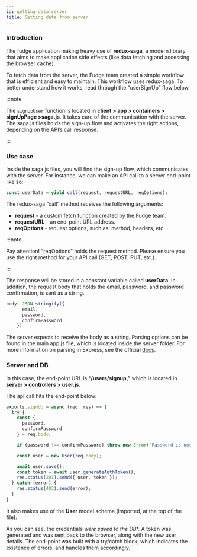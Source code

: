 ```yaml
---
id: getting-data-server
title: Getting data from server
---
```


### Introduction

The fudge application making heavy use of **redux-saga**, a modern library that aims to make application side effects (like data fetching and accessing the browser cache).

To fetch data from the server, the Fudge team created a simple workflow that is efficient and easy to maintain. This workflow uses redux-saga. 
To better understand how it works, read through the “userSignUp” flow below.


:::note 

The `signUpUser` function is located in **client > app > containers > signUpPage >saga.js**.
It takes care of the communication with the server.
The saga.js files holds the sign-up flow and activates the right actions, depending on the API’s call response.

:::

### Use case

Inside the saga.js files, you will find the sign-up flow, which communicates with the server. 
For instance, we can make an API call to a server end-point like so:


```javascript
const userData = yield call(request, requestURL, reqOptions);
```

The redux-saga “call” method receives the following arguments:

- **request** - a custom fetch function created by the Fudge team.
- **requestURL** - an end-point URL address.
- **reqOptions** - request options, such as: method, headers, etc.

:::note

Pay attention! “reqOptions” holds the request method. 
Please ensure you use the right method for your API call (GET, POST, PUT, etc.).

:::

The response will be stored in a constant variable called **userData**.
In addition, the request body that holds the email, password, and password confirmation, is sent as a string.

```javascript
body: JSON.stringify({
      email,
      password,
      confirmPassword
    })
```

The server expects to receive the body as a string. 
Parsing options can be found in the main app.js file, which is located inside the server folder. 
For more information on parsing in Express, see the official [docs](http://expressjs.com/en/api.html#req.body).


### Server and DB

In this case, the end-point URL is **“/users/signup,”** which is located in **server > controllers > user.js**.

The api call hits the end-point below:

```javascript
exports.signUp = async (req, res) => {
  try {
    const {
      password,
      confirmPassword
    } = req.body;

    if (password !== confirmPassword) throw new Error('Password is not matching');

    const user = new User(req.body);

    await user.save();
    const token = await user.generateAuthToken();
    res.status(201).send({ user, token });
  } catch (error) {
    res.status(403).send(error);
  }
}
```

It also makes use of the **User** model schema (imported, at the top of the file).

As you can see, the credentials *were saved to the DB**. 
A token was generated and was sent back to the browser, along with the new user details. 
The end-point was built with a try/catch block, which indicates the existence of errors, and handles them accordingly.



